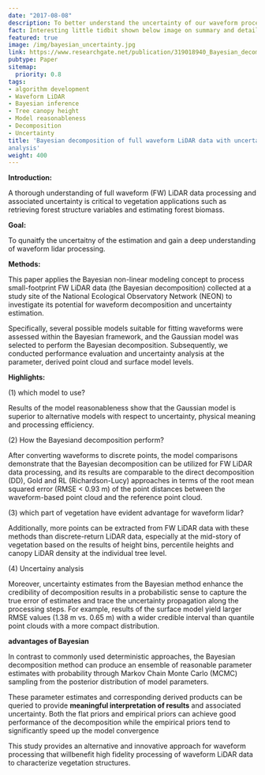 ```yaml
---
date: "2017-08-08"
description: To better understand the uncertainty of our waveform processing, a Bayesian method was introduced to assess different methods' performance for waveform lidar processing. The methods have been summarized into an R package named wavefromlidar which is available in CRAN https://github.com/tankwin08/waveformlidar.
fact: Interesting little tidbit shown below image on summary and detail page
featured: true
image: /img/bayesian_uncertainty.jpg
link: https://www.researchgate.net/publication/319018940_Bayesian_decomposition_of_full_waveform_LiDAR_data_with_uncertainty_analysis
pubtype: Paper
sitemap:
  priority: 0.8
tags:
- algorithm development
- Waveform LiDAR
- Bayesian inference
- Tree canopy height
- Model reasonableness
- Decomposition
- Uncertainty
title: 'Bayesian decomposition of full waveform LiDAR data with uncertainty
analysis'
weight: 400
---
```



**Introduction:**

A thorough understanding of full waveform (FW) LiDAR data processing and associated uncertainty is critical to vegetation applications such as retrieving forest structure variables and estimating forest biomass.

**Goal:**

To qunaitfy the uncertaitny of the estimation and gain a deep understanding of waveform lidar processing. 


**Methods:**

This paper applies the Bayesian non-linear modeling concept to process small-footprint FW LiDAR data (the Bayesian decomposition) collected at a study site of the National Ecological Observatory Network (NEON) to investigate its potential for waveform decomposition and uncertainty estimation.

Specifically, several possible models suitable for fitting waveforms were assessed within the Bayesian framework, and the Gaussian model was selected to
perform the Bayesian decomposition. Subsequently, we conducted performance evaluation and uncertainty analysis at the parameter, derived point cloud and surface model levels.
 

**Highlights:**

(1) which model to use?

Results of the model reasonableness show that the Gaussian model is superior to alternative models with respect to uncertainty, physical meaning
and processing efficiency. 

(2) How the Bayesiand decomposition perform?

After converting waveforms to discrete points, the model comparisons demonstrate
that the Bayesian decomposition can be utilized for FW LiDAR data processing, and its results are comparable to the direct decomposition (DD), Gold and RL (Richardson-Lucy) approaches in terms of the root mean squared error (RMSE < 0.93 m) of the point distances between the waveform-based point cloud and the reference point cloud. 

(3) which part of vegetation have evident advantage for waveform lidar?

Additionally, more points can be extracted from FW LiDAR data with these methods than discrete-return LiDAR data, especially at the mid-story of vegetation based on the results of height bins, percentile heights and canopy LiDAR density at the individual tree level. 

(4) Uncertainy analysis

Moreover, uncertainty estimates from the Bayesian method enhance the credibility of decomposition results in a probabilistic sense to capture the true error of estimates and trace the uncertainty propagation along the processing steps. For example, results of the surface model yield larger RMSE values (1.38 m vs. 0.65 m) with a wider credible interval than quantile point clouds with a more
compact distribution.

**advantages of Bayesian**

In contrast to commonly used deterministic approaches, the Bayesian decomposition
method can produce an ensemble of reasonable parameter estimates with probability through Markov Chain Monte Carlo (MCMC) sampling from the posterior distribution of model parameters. 

These parameter estimates and corresponding derived products can be queried to provide **meaningful interpretation of results** and associated uncertainty. Both the flat priors and empirical priors can achieve good performance of the decomposition while the empirical priors tend to significantly speed up the model convergence


This study provides an alternative and innovative approach for waveform processing that willbenefit high fidelity processing of waveform LiDAR data to characterize vegetation structures. 




